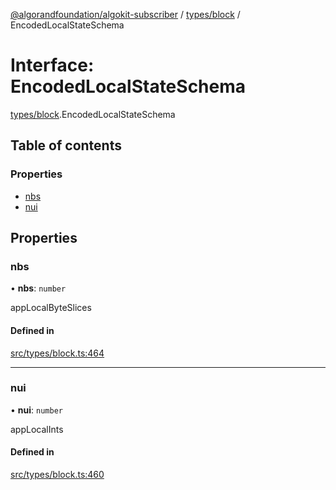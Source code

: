 [@algorandfoundation/algokit-subscriber](../README.md) / [types/block](../modules/types_block.md) / EncodedLocalStateSchema

# Interface: EncodedLocalStateSchema

[types/block](../modules/types_block.md).EncodedLocalStateSchema

## Table of contents

### Properties

- [nbs](types_block.EncodedLocalStateSchema.md#nbs)
- [nui](types_block.EncodedLocalStateSchema.md#nui)

## Properties

### nbs

• **nbs**: `number`

appLocalByteSlices

#### Defined in

[src/types/block.ts:464](https://github.com/algorandfoundation/algokit-subscriber-ts/blob/main/src/types/block.ts#L464)

___

### nui

• **nui**: `number`

appLocalInts

#### Defined in

[src/types/block.ts:460](https://github.com/algorandfoundation/algokit-subscriber-ts/blob/main/src/types/block.ts#L460)
